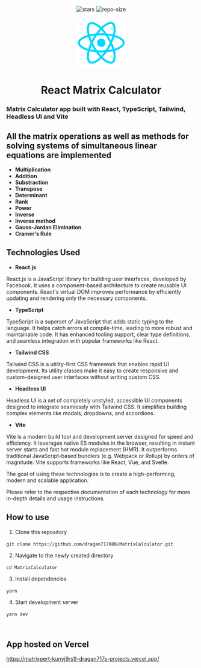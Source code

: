 <div align=center>

![stars] ![repo-size]

<picture>
  <img src="public/react-light.webp" height="133" width="133" alt="React">
</picture>

# <a name="no-link"></a>React Matrix Calculator

</div>

### Matrix Calculator app built with React, TypeScript, Tailwind, Headless UI and Vite

## All the matrix operations as well as methods for solving systems of simultaneous linear equations are implemented

- **Multiplication**
- **Addition**
- **Substraction**
- **Transpose**
- **Determinant**
- **Rank**
- **Power**
- **Inverse**
- **Inverse method**
- **Gauss-Jordan Elimination**
- **Cramer's Rule**

## Technologies Used

- **React.js**

React.js is a JavaScript library for building user interfaces, developed by Facebook. It uses a component-based architecture to create reusable UI components. React's virtual DOM improves performance by efficiently updating and rendering only the necessary components.

- **TypeScript**

TypeScript is a superset of JavaScript that adds static typing to the language. It helps catch errors at compile-time, leading to more robust and maintainable code. It has enhanced tooling support, clear type definitions, and seamless integration with popular frameworks like React.

- **Tailwind CSS**

Tailwind CSS is a utility-first CSS framework that enables rapid UI development. Its utility classes make it easy to create responsive and custom-designed user interfaces without writing custom CSS.

- **Headless UI**

Headless UI is a set of completely unstyled, accessible UI components designed to integrate seamlessly with Tailwind CSS. It simplifies building complex elements like modals, dropdowns, and accordions.

- **Vite**

Vite is a modern build tool and development server designed for speed and efficiency. It leverages native ES modules in the browser, resulting in instant server starts and fast hot module replacement (HMR). It outperforms traditional JavaScript-based bundlers (e.g. Webpack or Rollup) by orders of magnitude. Vite supports frameworks like React, Vue, and Svelte.

The goal of using these technologies is to create a high-performing, modern and scalable application.

Please refer to the respective documentation of each technology for more in-depth details and usage instructions.

## How to use

1. Clone this repository

`git clone https://github.com/dragan717080/MatrixCalculator.git`

2. Navigate to the newly created directory

`cd MatrixCalculator`

3. Install dependencies

`yarn`

4. Start development server

`yarn dev`

&nbsp;&nbsp;&nbsp;&nbsp;

[repo-size]: https://img.shields.io/github/repo-size/dragan717080/MatrixCalculator
[stars]: https://img.shields.io/github/stars/dragan717080/MatrixCalculator

## App hosted on Vercel

https://matrixpert-kunyj9rs9-dragan717s-projects.vercel.app/

